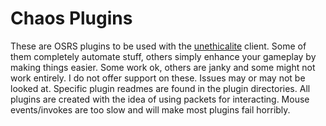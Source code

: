 # Chaos Plugins

These are OSRS plugins to be used with the [unethicalite](https://github.com/unethicalite/unethicalite) client. Some of
them completely automate stuff, others simply enhance your gameplay by making things easier. Some work ok, others are
janky and some might not work entirely. I do not offer support on these. Issues may or may not be looked at. Specific
plugin readmes are found in the plugin directories. All plugins are created with the idea of using packets for
interacting. Mouse events/invokes are too slow and will make most plugins fail horribly.
